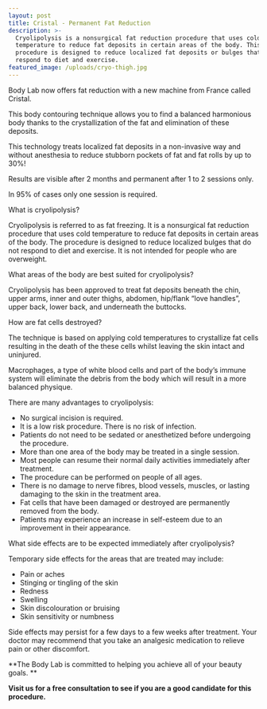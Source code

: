 ```yaml
---
layout: post
title: Cristal - Permanent Fat Reduction
description: >-
  Cryolipolysis is a nonsurgical fat reduction procedure that uses cold
  temperature to reduce fat deposits in certain areas of the body. This
  procedure is designed to reduce localized fat deposits or bulges that do not
  respond to diet and exercise.
featured_image: /uploads/cryo-thigh.jpg
---
```

Body Lab now offers fat reduction with a new machine from France called Cristal.

This body contouring technique allows you to find a balanced harmonious body thanks to the crystallization of the fat and elimination of these deposits.

This technology treats localized fat deposits in a non-invasive way and without anesthesia to reduce stubborn pockets of fat and fat rolls by up to 30%\!

Results are visible after 2 months and permanent after 1 to 2 sessions only.

In 95% of cases only one session is required.

What is cryolipolysis?

Cryolipolysis is referred to as fat freezing. It is a nonsurgical fat reduction procedure that uses cold temperature to reduce fat deposits in certain areas of the body. The procedure is designed to reduce localized bulges that do not respond to diet and exercise. It is not intended for people who are overweight.

What areas of the body are best suited for cryolipolysis?

Cryolipolysis has been approved to treat fat deposits beneath the chin, upper arms, inner and outer thighs, abdomen, hip/flank “love handles”, upper back, lower back, and underneath the buttocks.

How are fat cells destroyed?

The technique is based on applying cold temperatures to crystallize fat cells resulting in the death of the these cells whilst leaving the skin intact and uninjured.

Macrophages, a type of white blood cells and part of the body’s immune system will eliminate the debris from the body which will result in a more balanced physique.

There are many advantages to cryolipolysis:

* No surgical incision is required.
* It is a low risk procedure. There is no risk of infection.
* Patients do not need to be sedated or anesthetized before undergoing the procedure.
* More than one area of the body may be treated in a single session.
* Most people can resume their normal daily activities immediately after treatment.
* The procedure can be performed on people of all ages.
* There is no damage to nerve fibres, blood vessels, muscles, or lasting damaging to the skin in the treatment area.
* Fat cells that have been damaged or destroyed are permanently removed from the body.
* Patients may experience an increase in self-esteem due to an improvement in their appearance.

What side effects are to be expected immediately after cryolipolysis?

Temporary side effects for the areas that are treated may include:

* Pain or aches
* Stinging or tingling of the skin
* Redness
* Swelling
* Skin discolouration or bruising
* Skin sensitivity or numbness

Side effects may persist for a few days to a few weeks after treatment. Your doctor may recommend that you take an analgesic medication to relieve pain or other discomfort.

**The Body Lab is committed to helping you achieve all of your beauty goals. **

**Visit us for a free consultation to see if you are a good candidate for this procedure.**
